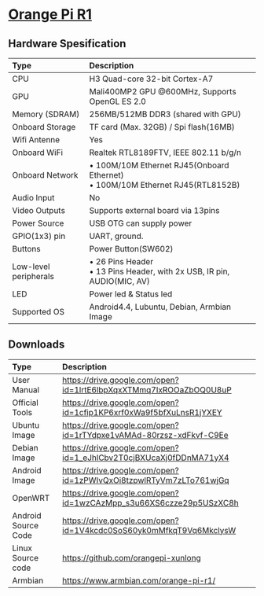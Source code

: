 # [Orange Pi R1 ](seperated\Orange_Pi_R1_.md)  
## Hardware Spesification  
| Type                  | Description                                                                                                             |
|:----------------------|:------------------------------------------------------------------------------------------------------------------------|
| CPU                   | H3 Quad-core 32-bit Cortex-A7                                                                                           |
| GPU                   | Mali400MP2 GPU @600MHz, Supports OpenGL ES 2.0                                                                          |
| Memory (SDRAM)        | 256MB/512MB DDR3 (shared with GPU)                                                                                      |
| Onboard Storage       | TF card (Max. 32GB) / Spi flash(16MB)                                                                                   |
| Wifi Antenne          | Yes                                                                                                                     |
| Onboard WiFi          | Realtek RTL8189FTV, IEEE 802.11 b/g/n                                                                                   |
| Onboard Network       | • 100M/10M Ethernet RJ45(Onboard Ethernet) <br>  • 100M/10M Ethernet RJ45(RTL8152B) |
| Audio Input           | No                                                                                                                      |
| Video Outputs         | Supports external board via 13pins                                                                                      |
| Power Source          | USB OTG can supply power                                                                                                |
| GPIO(1x3) pin         | UART, ground.                                                                                                           |
| Buttons               | Power Button(SW602)                                                                                                     |
| Low-level peripherals | • 26 Pins Header <br>  • 13 Pins Header, with 2x USB, IR pin, AUDIO(MIC, AV)        |
| LED                   | Power led & Status led                                                                                                  |
| Supported OS          | Android4.4, Lubuntu, Debian, Armbian Image                                                                              |
## Downloads  
| Type                | Description                                                        |
|:--------------------|:-------------------------------------------------------------------|
| User Manual         | https://drive.google.com/open?id=1lrtE6lbpXqxXTMmq7IxROOaZbOQ0U8uP |
| Official Tools      | https://drive.google.com/open?id=1cfip1KP6xrf0xWa9f5bfXuLnsR1jYXEY |
| Ubuntu Image        | https://drive.google.com/open?id=1rTYdpxe1vAMAd-80rzsz-xdFkvf-C9Ee |
| Debian Image        | https://drive.google.com/open?id=1_eJhlCbv2T0cjBXUcaXj0fDDnMA71yX4 |
| Android Image       | https://drive.google.com/open?id=1zPWIvQxOi8tzpwlRTyVm7zLTo761wjGq |
| OpenWRT             | https://drive.google.com/open?id=1wzCAzMpp_s3u66XS6czze29p5USzXC8h |
| Android Source Code | https://drive.google.com/open?id=1V4kcdc0SoS60yk0mMfkqT9Vq6MkclysW |
| Linux Source code   | https://github.com/orangepi-xunlong                                |
| Armbian             | https://www.armbian.com/orange-pi-r1/                              |

